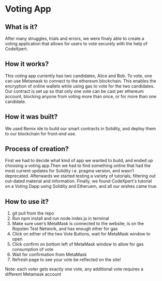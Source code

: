 # Voting App

## What is it?
After many struggles, trials and errors, we were finaly able to create a voting application that allows for users to vote securely with the help of CodeXpert. 

## How it works?
This voting app currently has two candidates, Alice and Bob. To vote, one can use Metamask to connect to the ethereum blockchain. This enables the encryption of 
online wallets while using gas to vote for the two candidates. Our contract is set up so that only one vote can be cast per ethereum account, blocking anyone from 
voting more than once, or for more than one candidate.

## How it was built?
We used Remix ide to build our smart contracts in Solidity, and deploy them to our blockchain for front-end use.

## Process of creation?
First we had to decide what kind of app we wanted to build, and ended up choosing a voting app.Then we had to find something online that had the most current updates 
for Solidity i.e. pragma version, and wasn’t deprecated. Afterwards we started testing a variety of tutorials, filtering out out-dated material and information.
Finally, we found CodeXpert's tutorial on a Voting Dapp using Solidity and Etheruem, and all our wishes came true.

## How to use it?
1. git pull from the repo
2. Run npm install and run node index.js in terminal
3. Make sure user’s MetaMask is connected to the website, is on the Ropsten Test Network, and has enough ether for gas
4. Click on either of the two Vote Buttons, wait for MetaMask window to open
5. Click confirm on bottom left of MetaMask window to allow for gas consumption of vote
6. Wait for confirmation from MetaMask
7. Refresh page to see your vote be reflected on the site!

Note: each voter gets exactly one vote, any additional vote requires a different Metamask account

